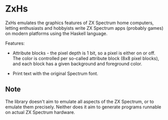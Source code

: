 ZxHs
====

ZxHs emulates the graphics features of ZX Spectrum home computers, letting
enthusiasts and hobbyists write ZX Spectrum apps (probably games) on modern
platforms using the Haskell language.

Features:

  * Attribute blocks - the pixel depth is 1 bit, so a pixel is either on or off.
    The color is controlled per so-called attribute block (8x8 pixel blocks),
    and each block has a given background and foreground color.

  * Print text with the original Spectrum font.

Note
----

The library doesn't aim to emulate all aspects of the ZX Spectrum, or to emulate
them precisely. Neither does it aim to generate programs runnable on actual ZX
Spectrum hardware.
